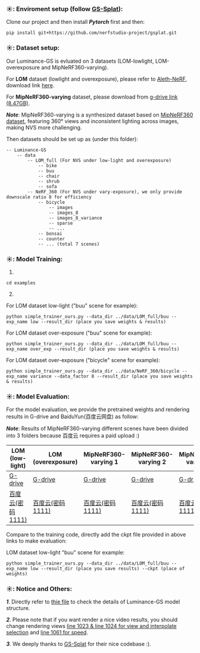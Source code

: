 ### ☀️: Enviroment setup (follow [GS-Splat](https://github.com/nerfstudio-project/gsplat)):

Clone our project and then install ***Pytorch*** first and then:

```
pip install git+https://github.com/nerfstudio-project/gsplat.git
```

### ☀️: Dataset setup:
Our Luminance-GS is evluated on 3 datasets (LOM-lowlight, LOM-overexposure and MipNeRF360-varying).

For **LOM** dataset (lowlight and overexposure), please refer to [Aleth-NeRF](https://github.com/cuiziteng/Aleth-NeRF), download link [here](https://drive.google.com/file/d/1orgKEGApjwCm6G8xaupwHKxMbT2s9IAG/view).

For **MipNeRF360-varying** dataset, please download from [g-drive link (8.47GB)](https://drive.google.com/file/d/1x0EHT5z9ZrA6JV7-y8A8ijQNFCRTjVMW/view?usp=sharing).

***Note***: MipNeRF360-varying is a synthesized dataset based on [MipNeRF360 dataset](https://jonbarron.info/mipnerf360/), featuring 360° views and inconsistent lighting across images, making NVS more challenging.

Then datasets should be set up as (under this folder):

```
-- Luminance-GS
    -- data
        -- LOM_full (For NVS under low-light and overexposure)
            -- bike
            -- buu
            -- chair
            -- shrub
            -- sofa
        -- NeRF_360 (For NVS under vary-exposure), we only provide downscale ratio 8 for efficiency
            -- bicycle
                -- images
                -- images_8
                -- images_8_variance
                -- sparse
                -- ...
            -- bonsai
            -- counter
            -- ... (total 7 scenes)
```

### ☀️: Model Training:

1. 
```
cd examples
```

2.
For LOM dataset low-light ("buu" scene for example):
```
python simple_trainer_ours.py --data_dir ../data/LOM_full/buu --exp_name low --result_dir (place you save weights & results)
```

For LOM dataset over-exposure ("buu" scene for example):
```
python simple_trainer_ours.py --data_dir ../data/LOM_full/buu --exp_name over_exp --result_dir (place you save weights & results)
```

For LOM dataset over-exposure ("bicycle" scene for example):
```
python simple_trainer_ours.py --data_dir ../data/NeRF_360/bicycle --exp_name variance --data_factor 8 --result_dir (place you save weights & results)
```

### ☀️: Model Evaluation:
For the model evaluation, we provide the pretrained weights and rendering results in G-drive and BaiduYun(百度云网盘) as follow:

***Note***: Results of MipNeRF360-varying different scenes have been divided into 3 folders because 百度云 requires a paid upload :)

| LOM (low-light) | LOM (overexposure) | MipNeRF360-varying 1 | MipNeRF360-varying 2 | MipNeRF360-varying 3 | 
|  ---- |  ---- | ---- | ---- | ----  | 
|  [G-drive](https://drive.google.com/file/d/1Za6WbdZyMfJYPTziDvJj-hmLpQ5sh7TD/view?usp=sharing) | [G-drive](https://drive.google.com/file/d/1bF-tKc_UYRYfRcMvsoe4BzzKmnFVvbPM/view?usp=sharing)  | [G-drive](https://drive.google.com/file/d/1ON4rWEeU578axI5aMbXDFvWig17HO7gh/view?usp=sharing) | [G-drive](https://drive.google.com/file/d/1fkpVjBlsbT4PX73rhYixwig8XUIReg3t/view?usp=sharing)  |  [G-drive](https://drive.google.com/file/d/1MJK-FX3qDDwyj3fXskTFp_Bca-RNRTok/view?usp=sharing) |
|  [百度云(密码 1111)](https://pan.baidu.com/s/1BxaKkQ_7vr1A_AbLFhoYAg)   | [百度云(密码 1111)](https://pan.baidu.com/s/1X8ysXnO4MFGJP_bpPjtmYQ)  | [百度云(密码 1111)](https://pan.baidu.com/s/1wHdbB4GJ9zfixf2NUnijyA) |  [百度云(密码 1111)](https://pan.baidu.com/s/1jflRw246RPwNAgqhpDx2_w) |  [百度云(密码 1111)](https://pan.baidu.com/s/1WbQ1tcJP1xg3F-fdRK-Saw) |


Compare to the training code, directly add the ckpt file provided in above links to make evaluation:

LOM dataset low-light "buu" scene for example:
```
python simple_trainer_ours.py --data_dir ../data/LOM_full/buu --exp_name low --result_dir (place you save results) --ckpt (place of weights)
```


### ☀️: Notice and Others:

***1***. Directly refer to [thie file](https://github.com/cuiziteng/Luminance-GS/blob/main/Luminance-GS/examples/simple_trainer_ours.py) to check the details of Luminance-GS model structure.

***2***. Please note that if you want render a nice video results, you should change rendering views [line 1023 & line 1024 for view and interpolate selection](https://github.com/cuiziteng/Luminance-GS/blob/e963cb1bcd285e5416383a9d034d5e89fb9c0d3a/Luminance-GS/examples/simple_trainer_ours.py#L1023) and [line 1061 for speed](https://github.com/cuiziteng/Luminance-GS/blob/e963cb1bcd285e5416383a9d034d5e89fb9c0d3a/Luminance-GS/examples/simple_trainer_ours.py#L1061).

***3***. We deeply thanks to [GS-Splat](https://github.com/nerfstudio-project/gsplat) for their nice codebase :).



